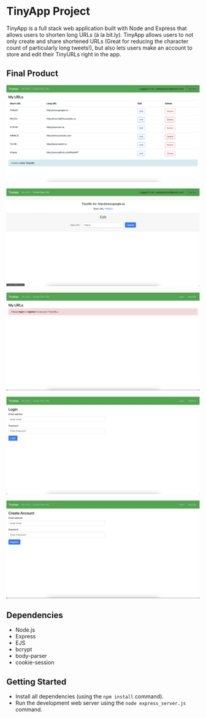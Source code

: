 # TinyApp Project

TinyApp is a full stack web application built with Node and Express that allows users to shorten long URLs (à la bit.ly). TinyApp allows users to not only create and share shortened URLs (Great for reducing the character count of particularly long tweets!), but also lets users make an account to store and edit their TinyURLs right in the app. 

## Final Product

!["Main page, displaying URLs, their shortened counterparts, as well as buttons to edit and delete each item."](https://github.com/NealePT/tinyapp/blob/master/docs/loggedInMainPage.png)

!["TinyURL page. Includes option to edit the long URL as well as the ability to click on the tinyURL to be redirected to the long URL's page."](https://github.com/NealePT/tinyapp/blob/master/docs/editScreen.png)

!["View of the main page when not logged in."](https://github.com/NealePT/tinyapp/blob/master/docs/notLoggedMainPage.png)

!["View of the login screen."](https://github.com/NealePT/tinyapp/blob/master/docs/loginScreen.png)

!["View of the registration screen"](https://github.com/NealePT/tinyapp/blob/master/docs/registerScreen.png)


## Dependencies

- Node.js
- Express
- EJS
- bcrypt
- body-parser
- cookie-session

## Getting Started

- Install all dependencies (using the `npm install` command).
- Run the development web server using the `node express_server.js` command.